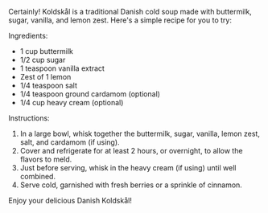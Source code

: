 Certainly! Koldskål is a traditional Danish cold soup made with buttermilk, sugar, vanilla, and lemon zest. Here's a simple recipe for you to try:

Ingredients:

* 1 cup buttermilk
* 1/2 cup sugar
* 1 teaspoon vanilla extract
* Zest of 1 lemon
* 1/4 teaspoon salt
* 1/4 teaspoon ground cardamom (optional)
* 1/4 cup heavy cream (optional)

Instructions:

1. In a large bowl, whisk together the buttermilk, sugar, vanilla, lemon zest, salt, and cardamom (if using).
2. Cover and refrigerate for at least 2 hours, or overnight, to allow the flavors to meld.
3. Just before serving, whisk in the heavy cream (if using) until well combined.
4. Serve cold, garnished with fresh berries or a sprinkle of cinnamon.

Enjoy your delicious Danish Koldskål!